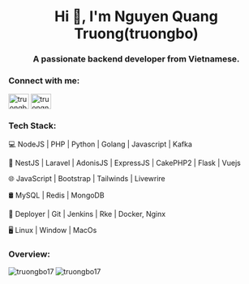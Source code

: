 <h1 align="center">Hi 👋, I'm Nguyen Quang Truong(truongbo)</h1>
<h3 align="center">A passionate backend developer from Vietnamese.</h3>

<h3 align="left">Connect with me:</h3>
<p align="left">
<a href="https://linkedin.com/in/truongbo" target="blank"><img align="center" src="https://raw.githubusercontent.com/rahuldkjain/github-profile-readme-generator/master/src/images/icons/Social/linked-in-alt.svg" alt="truongbo" height="30" width="40" /></a>
<a href="mailto:truongnq017@gmail.com" target="blank"><img align="center" src="https://camo.githubusercontent.com/4979a24f3b6feaf5a4a00dd521ac0631a9c80d67db9a24fc386a12ddeadc88c3/68747470733a2f2f75706c6f61642e77696b696d656469612e6f72672f77696b6970656469612f636f6d6d6f6e732f7468756d622f372f37652f476d61696c5f69636f6e5f253238323032302532392e7376672f3235363070782d476d61696c5f69636f6e5f253238323032302532392e7376672e706e67" alt="truongnq017@gmail.com" height="30" width="40" /></a>
</p>

<h3 align="left">Tech Stack:</h3>
<p>💻 NodeJS | PHP | Python | Golang | Javascript | Kafka</p>
<p>💾 NestJS | Laravel | AdonisJS | ExpressJS | CakePHP2 | Flask | Vuejs </p>
<p>🌐 JavaScript | Bootstrap | Tailwinds | Livewrire</p>
<p>🛢 MySQL | Redis | MongoDB</p>
<p>🔧 Deployer | Git | Jenkins | Rke | Docker, Nginx</p>
<p>🖥 Linux | Window | MacOs</p>

<h3 align="left">Overview:</h3>

<p><img align="left" src="https://github-readme-stats.vercel.app/api/top-langs?username=truongbo17&show_icons=true&locale=en&layout=compact" alt="truongbo17" /></p>

<p><img align="center" src="https://github-readme-stats.vercel.app/api?username=truongbo17&show_icons=true&locale=en" alt="truongbo17" /></p>

